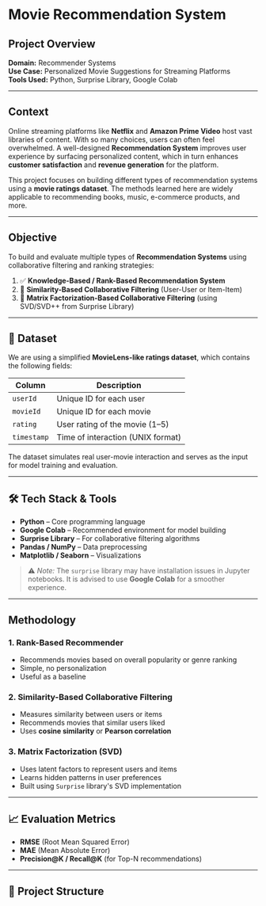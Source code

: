 # Movie Recommendation System

## Project Overview

**Domain:** Recommender Systems  
**Use Case:** Personalized Movie Suggestions for Streaming Platforms  
**Tools Used:** Python, Surprise Library, Google Colab  

---

## Context

Online streaming platforms like **Netflix** and **Amazon Prime Video** host vast libraries of content. With so many choices, users can often feel overwhelmed. A well-designed **Recommendation System** improves user experience by surfacing personalized content, which in turn enhances **customer satisfaction** and **revenue generation** for the platform.

This project focuses on building different types of recommendation systems using a **movie ratings dataset**. The methods learned here are widely applicable to recommending books, music, e-commerce products, and more.

---

##  Objective

To build and evaluate multiple types of **Recommendation Systems** using collaborative filtering and ranking strategies:

1. ✅ **Knowledge-Based / Rank-Based Recommendation System**  
2. 🔁 **Similarity-Based Collaborative Filtering** (User-User or Item-Item)  
3. 🧩 **Matrix Factorization-Based Collaborative Filtering** (using SVD/SVD++ from Surprise Library)

---

## 📂 Dataset

We are using a simplified **MovieLens-like ratings dataset**, which contains the following fields:

| Column     | Description                          |
|------------|--------------------------------------|
| `userId`   | Unique ID for each user              |
| `movieId`  | Unique ID for each movie             |
| `rating`   | User rating of the movie (1–5)       |
| `timestamp`| Time of interaction (UNIX format)    |

The dataset simulates real user-movie interaction and serves as the input for model training and evaluation.

---

## 🛠️ Tech Stack & Tools

- **Python** – Core programming language
- **Google Colab** – Recommended environment for model building
- **Surprise Library** – For collaborative filtering algorithms
- **Pandas / NumPy** – Data preprocessing
- **Matplotlib / Seaborn** – Visualizations

> ⚠️ *Note:* The `surprise` library may have installation issues in Jupyter notebooks. It is advised to use **Google Colab** for a smoother experience.

---

##  Methodology

### 1. **Rank-Based Recommender**
- Recommends movies based on overall popularity or genre ranking
- Simple, no personalization
- Useful as a baseline

### 2. **Similarity-Based Collaborative Filtering**
- Measures similarity between users or items
- Recommends movies that similar users liked
- Uses **cosine similarity** or **Pearson correlation**

### 3. **Matrix Factorization (SVD)**
- Uses latent factors to represent users and items
- Learns hidden patterns in user preferences
- Built using `Surprise` library's SVD implementation

---

## 📈 Evaluation Metrics

- **RMSE** (Root Mean Squared Error)
- **MAE** (Mean Absolute Error)
- **Precision@K / Recall@K** (for Top-N recommendations)

---

## 📁 Project Structure

